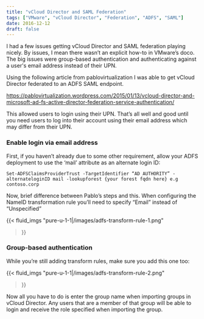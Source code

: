 ```yaml
---
title: "vCloud Director and SAML Federation"
tags: ["VMware", "vCloud Director", "Federation", "ADFS", "SAML"]
date: 2016-12-12
draft: false
---
```


I had a few issues getting vCloud Director and SAML federation playing nicely. By issues, I mean there wasn’t an explicit how-to in VMware’s doco. The big issues were group-based authentication and authenticating against a user's email address instead of their UPN.

Using the following article from pablovirtualization I was able to get vCloud Director federated to an ADFS SAML endpoint.

https://pablovirtualization.wordpress.com/2015/01/13/vcloud-director-and-microsoft-ad-fs-active-director-federation-service-authentication/

This allowed users to login using their UPN. That’s all well and good until you need users to log into their account using their email address which may differ from their UPN.

### Enable login via email address

First, if you haven’t already due to some other requirement, allow your ADFS deployment to use the ‘mail’ attribute as an alternate login ID:

`Set-ADFSClaimsProviderTrust -TargetIdentifier “AD AUTHORITY” -alternateloginID mail -lookupforest {your forest fqdn here} e.g contoso.corp`

Now, brief difference between Pablo’s steps and this. When configuring the NameID transformation rule you’ll need to specify “Email” instead of “Unspecified”

{{< fluid_imgs
  "pure-u-1-1|/images/adfs-transform-rule-1.png"
>}}

### Group-based authentication

While you’re still adding transform rules, make sure you add this one too:

{{< fluid_imgs
  "pure-u-1-1|/images/adfs-transform-rule-2.png"
>}}

Now all you have to do is enter the group name when importing groups in vCloud Director. Any users that are a member of that group will be able to login and receive the role specified when importing the group.